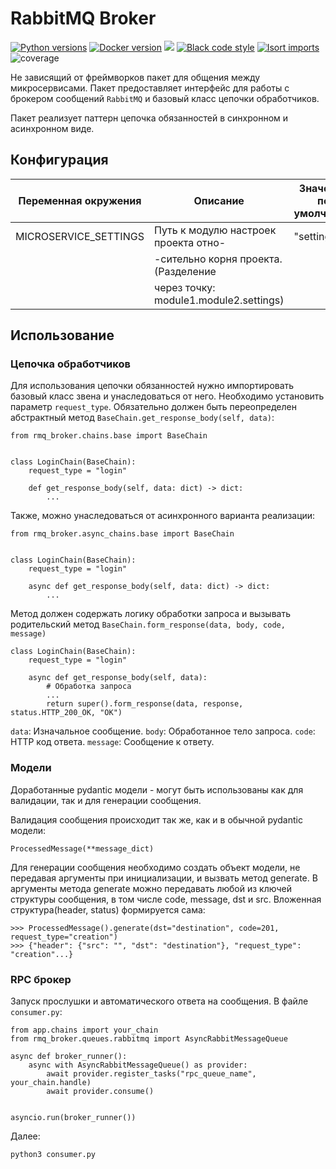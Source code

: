# RabbitMQ Broker
[![Python versions](https://img.shields.io/badge/python-%3E=3.9-blue)](https://www.python.org/)
[![Docker version](https://img.shields.io/badge/Docker-23.0.1-blue)](https://www.docker.com//)
[![](https://img.shields.io/badge/-FastAPI-green)](https://fastapi.tiangolo.com/)
[![Black code style](https://img.shields.io/badge/code%20style-black-000000.svg)](https://github.com/ambv/black)
[![Isort imports](https://img.shields.io/badge/imports-isort-31674b1?style=flat&labelColor=ef8336)](https://pycqa.github.io/isort/)
![coverage](http://192.168.32.52/gazprom-asez/webportal-logic/badges/develop/coverage.svg)

Не зависящий от фреймворков пакет для общения между микросервисами. Пакет предоставляет интерфейс для работы с брокером сообщений `RabbitMQ` и базовый класс цепочки обработчиков.

Пакет реализует паттерн цепочка обязанностей в синхронном и асинхронном виде.

## Конфигурация

| Переменная окружения  | Описание                              |     Значение по умолчанию     |
|-----------------------|---------------------------------------|-------------------------------|
| MICROSERVICE_SETTINGS | Путь к модулю настроек проекта отно-  |         "settings"            |
|                       | -сительно корня проекта. (Разделение  |                               |
|                       | через точку: module1.module2.settings)|                               |


## Использование

### Цепочка обработчиков

Для использования цепочки обязанностей нужно импортировать базовый класс звена и унаследоваться от него. Необходимо установить параметр `request_type`. Обязательно должен быть переопределен абстрактный метод `BaseChain.get_response_body(self, data)`:

```
from rmq_broker.chains.base import BaseChain


class LoginChain(BaseChain):
    request_type = "login"

    def get_response_body(self, data: dict) -> dict:
        ...
```

Также, можно унаследоваться от асинхронного варианта реализации:
```
from rmq_broker.async_chains.base import BaseChain


class LoginChain(BaseChain):
    request_type = "login"

    async def get_response_body(self, data: dict) -> dict:
        ...
```

Метод должен содержать логику обработки запроса и вызывать родительский метод
`BaseChain.form_response(data, body, code, message)`
```
class LoginChain(BaseChain):
    request_type = "login"

    async def get_response_body(self, data):
        # Обработка запроса
        ...
        return super().form_response(data, response, status.HTTP_200_OK, "OK")
```

`data`: Изначальное сообщение.
`body`: Обработанное тело запроса.
`code`: HTTP код ответа.
`message`: Сообщение к ответу.

### Модели
Доработанные pydantic модели - могут быть использованы как для валидации,
так и для генерации сообщения.

Валидация сообщения происходит так же, как и в обычной pydantic модели:

    ProcessedMessage(**message_dict)

Для генерации сообщения необходимо создать объект модели, не передавая аргументы
при инициализации, и вызвать метод generate. В аргументы метода generate можно
передавать любой из ключей структуры сообщения, в том числе code, message,
dst и src. Вложенная структура(header, status) формируется сама:

    >>> ProcessedMessage().generate(dst="destination", code=201, request_type="creation")
    >>> {"header": {"src": "", "dst": "destination"}, "request_type": "creation"...}

### RPC брокер

Запуск прослушки и автоматического ответа на сообщения.
В файле `consumer.py`:
```
from app.chains import your_chain
from rmq_broker.queues.rabbitmq import AsyncRabbitMessageQueue

async def broker_runner():
    async with AsyncRabbitMessageQueue() as provider:
        await provider.register_tasks("rpc_queue_name", your_chain.handle)
        await provider.consume()


asyncio.run(broker_runner())
```

Далее:
```
python3 consumer.py
```
